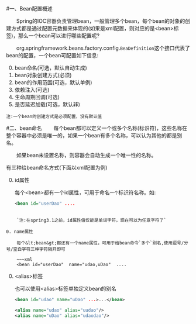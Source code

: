 #一、Bean配置概述

&emsp;&emsp;Spring的IOC容器负责管理bean，一般管理多个bean，每个bean的对象的创建方式都是通过配置元数据来体现的(如果是xml配置，则对应的是&lt;bean&gt;标签)，那么一个bean可以进行哪些配置呢?

&emsp;&emsp;org.springframework.beans.factory.config.`BeaDefinition`这个接口代表了bean的配置，一个bean可配置如下信息:

0. bean命名(可选，默认自动生成)
0. bean对象创建方式(必须)
0. bean的作用范围(可选，默认单例)
0. 依赖注入(可选)
0. 生命周期回调(可选)
0. 是否延迟加载(可选，默认非)

`注:一个bean的创建方式是必须配置，没有默认值`

#二、bean命名
&emsp;&emsp;每个bean都可以定义一个或多个名称(标识符)，这些名称在整个容器中必须是唯一的，如果一个bean有多个名称，可以认为其他的都是别名。

&emsp;&emsp;如果bean未设置名称，则容器会自动生成一个唯一性的名称。


有三种给bean命名方式(下面以xml配置为例)

0. id属性

	每个&lt;bean&gt;都有一个id属性，可用于命名`一个`标识符名称。如:

	~~~xml
	<bean id="userDao" ....	
~~~

	`注:在spring3.1之前，id属性值仅能是单词字符，现在可以为任意字符了`

0. name属性

	每个&lt;bean&gt;都还有一个name属性，可用于给bean命令`多个`别名,使用逗号/分号/空白字符三种字符隔开即可

	~~~xml
	<bean id="userDao"  name="udao,uDao"  ....	
~~~	

0. &lt;alias&gt;标签

	也可以使用&lt;alias&gt;标签单独定义bean的别名

	~~~xml
	<bean id="udao" name="uDao" ...>...</bean>
	
	<alias name="udao" alias="uudao"/>
	<alias name="uDao" alias="udaodao"/>
~~~	
